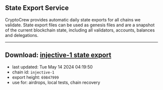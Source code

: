 ## State Export Service
CryptoCrew provides automatic daily state exports for all chains we validate. State export files can be used as genesis files and are a snapshot of the current blockchain state, including all validators, accounts, balances and delegations.

---
**Download: [injective-1 state export](https://dl-eu2.ccvalidators.com/SERVICE/injective/injective-1_export_69847999.json)**
---

- last updated: Tue May 14 2024 04:19:50
- chain id: `injective-1`
- export height: `69847999`
- use for: airdrops, local tests, chain recovery
